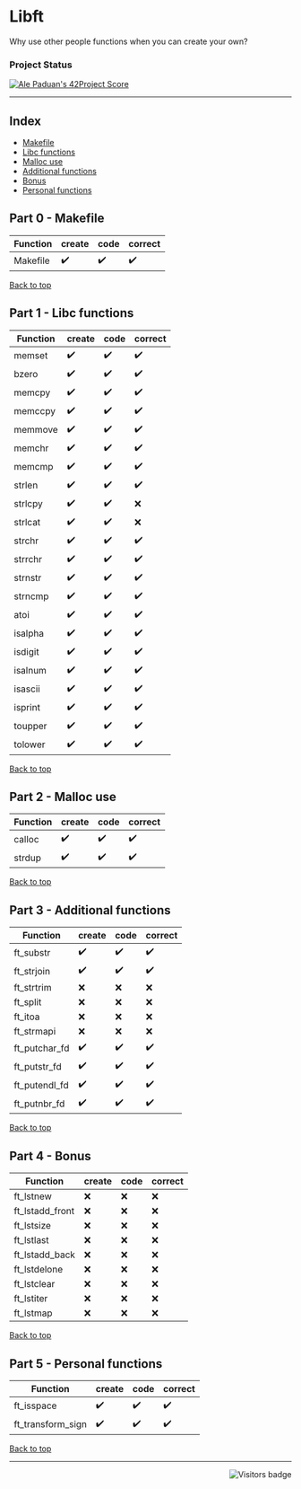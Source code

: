 # Libft
Why use other people functions when you can create your own?

### Project Status

[![Ale Paduan's 42Project Score](https://badge42.herokuapp.com/api/project/apaduan-/Libft)](https://projects.intra.42.fr/42cursus-libft/apaduan-)

--------------------

<a id='indice'></a>
## Index
- [Makefile](#part0)
- [Libc functions](#part1)
- [Malloc use](#part2)
- [Additional functions](#part3)
- [Bonus](#part4)
- [Personal functions](#part5)

<!-- Feito ✔️ -->
<!-- Não Feito ❌ -->

<a id='part0'></a>
## Part 0 - Makefile

| Function | create | code | correct |
| --- | --- | --- | --- |
| Makefile | ✔️ | ✔️ | ✔️ |

[Back to top](#indice)

<a id='part1'></a>
## Part 1 - Libc functions

| Function | create | code | correct |
| --- | --- | --- | --- |
| memset | ✔️ | ✔️ | ✔️ |
| bzero	| ✔️ | ✔️ | ✔️ |
| memcpy |  ✔️ | ✔️ | ✔️ |
| memccpy | ✔️ | ✔️ | ✔️ |
| memmove | ✔️ | ✔️ | ✔️ |
| memchr | ✔️ | ✔️ | ✔️ |
| memcmp | ✔️ | ✔️ | ✔️ |
| strlen | ✔️ | ✔️ | ✔️ |
| strlcpy | ✔️ | ✔️ | ❌ |
| strlcat | ✔️ | ✔️ | ❌ |
| strchr | ✔️ | ✔️| ✔️ |
| strrchr | ✔️ | ✔️ | ✔️ |
| strnstr | ✔️ | ✔️ | ✔️ |
| strncmp | ✔️ | ✔️ | ✔️ |
| atoi | ✔️ | ✔️ | ✔️ |
| isalpha | ✔️ | ✔️ | ✔️ |
| isdigit | ✔️ | ✔️ | ✔️ |
| isalnum | ✔️ | ✔️ | ✔️ |
| isascii | ✔️ | ✔️ | ✔️ |
| isprint | ✔️ | ✔️ | ✔️ |
| toupper | ✔️ | ✔️ | ✔️ |
| tolower | ✔️ | ✔️ | ✔️ |

[Back to top](#indice)

<a id='part2'></a>
## Part 2 - Malloc use

| Function | create | code | correct |
| --- | --- | --- | --- |
| calloc | ✔️ | ✔️ | ✔️ |
| strdup | ✔️ | ✔️ | ✔️ |

[Back to top](#indice)

<a id='part3'></a>
## Part 3 - Additional functions

| Function | create | code | correct |
| --- | --- | --- | --- |
| ft_substr | ✔️ | ✔️ | ✔️ |
| ft_strjoin | ✔️ | ✔️ | ✔️ |
| ft_strtrim | ❌ | ❌ | ❌ |
| ft_split | ❌ | ❌ | ❌ |
| ft_itoa | ❌ | ❌ | ❌ |
| ft_strmapi | ❌ | ❌ | ❌ |
| ft_putchar_fd | ✔️ | ✔️ | ✔️ |
| ft_putstr_fd | ✔️ | ✔️ | ✔️ |
| ft_putendl_fd | ✔️ | ✔️ | ✔️ |
| ft_putnbr_fd | ✔️ | ✔️ | ✔️ |

[Back to top](#indice)

<a id='part4'></a>
## Part 4 - Bonus
| Function | create | code | correct |
| --- | --- | --- | --- |
| ft_lstnew | ❌ | ❌ |  ❌ |
| ft_lstadd_front | ❌ | ❌ | ❌ |
| ft_lstsize | ❌ | ❌ | ❌ |
| ft_lstlast | ❌ | ❌ | ❌ |
| ft_lstadd_back | ❌ | ❌ | ❌ |
| ft_lstdelone | ❌ | ❌ | ❌ |
| ft_lstclear | ❌ | ❌ | ❌ |
| ft_lstiter | ❌ | ❌ | ❌ |
| ft_lstmap	 | ❌ | ❌ | ❌ |

[Back to top](#indice)

<a id='part5'></a>
## Part 5 - Personal functions
| Function | create | code | correct |
| --- | --- | --- | --- |
| ft_isspace | ✔️ | ✔️ | ✔️ |
| ft_transform_sign | ✔️ | ✔️ | ✔️ |

[Back to top](#indice)

----------------

<img align="right" src="https://komarev.com/ghpvc/?username=oskadoskaposka&color=lightgrey&style=flat&label=visitors" alt="Visitors badge" />

<!-- Badge do Projeto => https://github.com/JaeSeoKim/badge42 -->

<!-- 
links para guardar

https://www.ti-enxame.com/pt/c/qual-e-diferenca-entre-char-const-e-const-char/957524743/ 
https://stackoverflow.com/questions/1789594/how-do-i-write-the-cd-command-in-a-makefile
-->